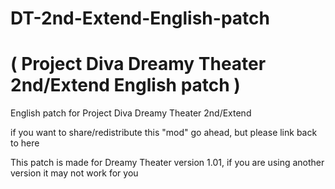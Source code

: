 # DT-2nd-Extend-English-patch 
# ( Project Diva Dreamy Theater 2nd/Extend English patch )

English patch for Project Diva Dreamy Theater 2nd/Extend

if you want to share/redistribute this "mod" go ahead, but please link back to here

This patch is made for Dreamy Theater version 1.01, if you are using another version it may not work for you
